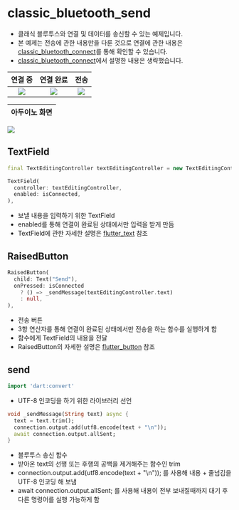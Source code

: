 # classic_bluetooth_send

- 클래식 블루투스와 연결 및 데이터를 송신할 수 있는 예제입니다.
- 본 예제는 전송에 관한 내용만을 다룬 것으로 연결에 관한 내용은 [classic_bluetooth_connect](https://github.com/OOGEE/Flutter/tree/master/flutter_BlueTooth/classic_bluetooth_connect)를 통해 확인할 수 있습니다.
- [classic_bluetooth_connect](https://github.com/OOGEE/Flutter/tree/master/flutter_BlueTooth/classic_bluetooth_connect)에서 설명한 내용은 생략했습니다.

연결 중 | 연결 완료 | 전송 |
:---:|:---:|:---:|
![](https://user-images.githubusercontent.com/46275549/99468157-4df09880-2983-11eb-8bc6-be5273088916.jpg)  |  ![](https://user-images.githubusercontent.com/46275549/99468159-4e892f00-2983-11eb-916f-ebeee0c45835.jpg)  |  ![](https://user-images.githubusercontent.com/46275549/99468161-4e892f00-2983-11eb-8417-70a70d4b1080.jpg)

아두이노 화면 |
:---:|
![](https://user-images.githubusercontent.com/46275549/99468155-4cbf6b80-2983-11eb-99c7-d36a6de5bdd0.png)

## TextField
~~~dart
final TextEditingController textEditingController = new TextEditingController();
~~~
~~~dart
TextField(
  controller: textEditingController,
  enabled: isConnected,
),
~~~
- 보낼 내용을 입력하기 위한 TextField
- enabled를 통해 연결이 완료된 상태에서만 입력을 받게 만듬
- TextField에 관한 자세한 설명은 [flutter_text](https://github.com/OOGEE/Flutter/tree/master/flutter_Widget/flutter_text) 참조

## RaisedButton
~~~dart
RaisedButton(
  child: Text("Send"),
  onPressed: isConnected
    ? () => _sendMessage(textEditingController.text)
    : null,
),
~~~
- 전송 버튼
- 3항 연산자를 통해 연결이 완료된 상태에서만 전송을 하는 함수를 실행하게 함
- 함수에게 TextField의 내용을 전달
- RaisedButton의 자세한 설명은 [flutter_button](https://github.com/OOGEE/Flutter/tree/master/flutter_Widget/flutter_button) 참조

## send
~~~dart
import 'dart:convert'
~~~

- UTF-8 인코딩을 하기 위한 라이브러리 선언

~~~dart
void _sendMessage(String text) async {
  text = text.trim();
  connection.output.add(utf8.encode(text + "\n"));
  await connection.output.allSent;
}
~~~
- 블루투스 송신 함수
- 받아온 text의 선행 또는 후행의 공백을 제거해주는 함수인 trim
- connection.output.add(utf8.encode(text + "\n")); 를 사용해 내용 + 줄넘김을 UTF-8 인코딩 해 보냄
- await connection.output.allSent; 를 사용해 내용이 전부 보내질때까지 대기 후 다른 명령어를 실행 가능하게 함
